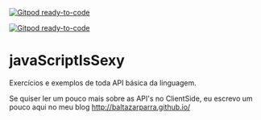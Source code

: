 [![Gitpod ready-to-code](https://img.shields.io/badge/Gitpod-ready--to--code-blue?logo=gitpod)](https://gitpod.io/#https://github.com/baltazarparra/JavaScript-is-Sexy)

[![Gitpod ready-to-code](https://img.shields.io/badge/Gitpod-ready--to--code-blue?logo=gitpod)](https://gitpod.io/#https://github.com/baltazarparra/JavaScript-is-Sexy)

# javaScriptIsSexy

Exercícios e exemplos de toda API básica da linguagem.

Se quiser ler um pouco mais sobre as API's no ClientSide, eu escrevo um pouco aqui no meu blog http://baltazarparra.github.io/



